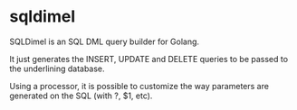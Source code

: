 sqldimel
========

SQLDimel is an SQL DML query builder for Golang.

It just generates the INSERT, UPDATE and DELETE queries to be passed to the underlining database.

Using a processor, it is possible to customize the way parameters are generated on the SQL (with ?, $1, etc).
